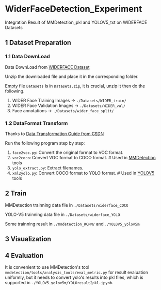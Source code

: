 # WiderFaceDetection_Experiment
Integration Result of MMDetection_pkl and YOLOV5_txt on WIDERFACE Datasets

## 1 Dataset Preparation

### 1.1 Data DownLoad
Data DownLoad from [WIDERFACE Dataset](http://shuoyang1213.me/WIDERFACE/index.html)

Unzip the downloaded file and place it in the corresponding folder.

Empty file `Datasets` is in `Datasets.zip`, it is crucial, unzip it then do the following.

1. WIDER Face Training Images    ->   `./Datasets/WIDER_train/`
2. WIDER Face Validation Images  ->   `./Datasets/WIDER_val/`
3. Face annotations              ->   `./Datasets/wider_face_split/`


### 1.2 DataFormat Transform
Thanks to [Data Transformation Guide from CSDN](https://blog.csdn.net/mary_0830/article/details/116589279)

Run the following program step by step:

1. `face2voc.py`: Convert the original format to VOC format.
2. `voc2coco`: Convert VOC format to COCO format.     # Used in [MMDetection](https://github.com/open-mmlab/mmdetection) tools
3. `yolo_extract.py`: Extract filenames.
4. `xml2yolo.py`: Convert COCO format to YOLO format. # Used in [YOLOV5](https://github.com/ultralytics/yolov5) tools

## 2 Train
MMDetection trainning data file in `./Datasets/widerface_COCO`

YOLO-V5 trainning data file in `./Datasets/widerface_YOLO`

Some trainning result in `./mmdetection_RCNN/` and `./YOLOV5_yolov5m`

## 3 Visualization


## 4 Evaluation
It is convenient to use MMDetection's tool `mmdetection/tools/analysis_tools/eval_metric.py` for result evaluation uniformly, but it needs to convert yolo's results into pkl files, which is supported in `./YOLOV5_yolov5m/YOLOresult2pkl.ipynb`.
